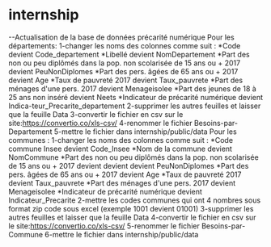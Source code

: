 # internship
--Actualisation de la base de données précarité numérique 
Pour les départements:
1-changer les noms des colonnes comme suit :
*Code devient Code_departement
*Libellé devient NomDepartement
*Part des non ou peu diplômés dans la pop. non scolarisée de 15 ans ou + 2017 devient PeuNonDiplomes
*Part des pers. âgées de 65 ans ou + 2017 devient Age
*Taux de pauvreté 2017 devient Taux_pauvrete
*Part des ménages d'une pers. 2017 devient Menageisolee
*Part des jeunes de 18 à 25 ans non inséré devient Neets
*Indicateur de précarité numérique devient Indica-teur_Precarite_departement
2-supprimer les autres feuilles et laisser que la feuille Data
3-convertir le fichier en csv sur le site:https://convertio.co/xls-csv/
4-renommer le fichier Besoins-par-Departement
5-mettre le fichier dans internship/public/data
Pour les communes :
1-changer les noms des colonnes comme suit :
*Code commune Insee devient Code_Insee
*Nom de la commune devient NomCommune
*Part des non ou peu diplômés dans la pop. non scolarisée de 15 ans ou + 2017 devient devient devient PeuNonDiplomes
*Part des pers. âgées de 65 ans ou + 2017 devient Age
*Taux de pauvreté 2017 devient Taux_pauvrete
*Part des ménages d'une pers. 2017 devient Menageisolee
*Indicateur de précarité numérique devient Indicateur_Precarite
2-mettre les codes communes qui ont 4 nombres sous format zip code sous excel (exemple 1001 devient 01001)
3-supprimer les autres feuilles et laisser que la feuille Data
4-convertir le fichier en csv sur le site:https://convertio.co/xls-csv/
5-renommer le fichier Besoins-par-Commune
6-mettre le fichier dans internship/public/data


